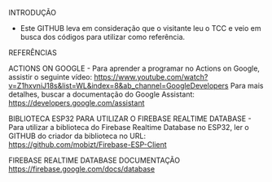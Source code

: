 INTRODUÇÃO
- Este GITHUB leva em consideração que o visitante leu o TCC e veio em busca dos códigos para utilizar como referência.

REFERÊNCIAS

ACTIONS ON GOOGLE - Para aprender a programar no Actions on Google, assistir o seguinte vídeo: 
https://www.youtube.com/watch?v=Z1hxvniJ18s&list=WL&index=8&ab_channel=GoogleDevelopers
Para mais detalhes, buscar a documentação do Google Assistant:
https://developers.google.com/assistant

BIBLIOTECA ESP32 PARA UTILIZAR O FIREBASE REALTIME DATABASE - Para utilizar a biblioteca do Firebase Realtime Database no ESP32, ler o GITHUB do criador da biblioteca no URL:
https://github.com/mobizt/Firebase-ESP-Client

FIREBASE REALTIME DATABASE DOCUMENTAÇÃO
https://firebase.google.com/docs/database
